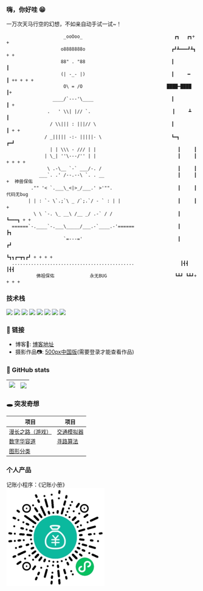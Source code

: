### 嗨，你好哇 😁       
 一万次天马行空的幻想，不如亲自动手试一试~！
```
                     _ooOoo_                               　 ┏┓　 ┏┓+ +
                    o8888888o                              　┏┛┻━━━┛┻┓ + + 
                    88" . "88                              　┃　　　　　　  ┃ 
                    (| -_- |)                              　┃　　　━　　　┃ ++ + + +
                     O\ = /O                               ████━████ ┃+
                 ____/`---'\____                           　┃　　　　　　  ┃ +
               .   ' \\| |// `.                              ┃　　　┻　　　┃
                / \\||| : |||// \                          　┃　　　　　　  ┃ + + 　
              / _||||| -:- |||||- \                        　┗━┓　　　┏━┛
                | | \\\ - /// | |                              ┃　　　┃
              | \_| ''\---/'' | |                              ┃　　　┃ + + + +
               \ .-\__ `-` ___/-. /                            ┃　　　┃
            ___`. .' /--.--\ `. . __                           ┃　　　┃ +  神兽保佑
         ."" '< `.___\_<|>_/___.' >'"".                        ┃　　　┃    代码无bug　
        | | : `- \`.;`\ _ /`;.`/ - ` : | |                     ┃　　　┃　　+　
          \ \ `-. \_ __\ /__ _/ .-` / /                        ┃　 　　┗━━━┓ + +
  ======`-.____`-.___\_____/___.-`____.-'======                ┃ 　　　　　　　┣┓
                     `=---='                                   ┃ 　　　　　　　┏┛
                                                               ┗┓┓┏━┳┓┏┛ + + + +
  .............................................                 ┃┫┫ ┃┫┫
           佛祖保佑             永无BUG                         ┗┻┛ ┗┻┛+ + + +
```
### 技术栈
![](https://img.shields.io/badge/-JavaScript-fff?style=flat-square&logo=JavaScript&labelColor=f6f6f6&logoColor=f7df1e&&color=f7df1e)
![](https://img.shields.io/badge/-React-fff?style=flat-square&logo=React&labelColor=f6f6f6&color=4FC08D)
![](https://img.shields.io/badge/-Vite-fff?style=flat-square&logo=Vite&color=6499f7&labelColor=f6f6f6&logoColor=6499f7)
![](https://img.shields.io/badge/-Nodejs-43853d?style=flat-square&logo=Node.js&logoColor=43853d&labelColor=f6f6f6)
![](https://img.shields.io/badge/-WebGL-fff?style=flat-square&logo=WebGL&color=f40&labelColor=f6f6f6&logoColor=f40)
![](https://img.shields.io/badge/-Vue.js-29beb0?style=flat-square&logo=vue.js&labelColor=f6f6f6&color=4FC08D)
![](https://img.shields.io/badge/-GO-fff?style=flat-square&logo=GO&color=00a7d0&labelColor=f6f6f6&logoColor=00a7d0)
![](https://img.shields.io/badge/-MongoDB-fff?style=flat-square&logo=MongoDB&color=00ed64&labelColor=f6f6f6)

### 🔗 链接
- 博客📓: [博客地址](https://blogwxb.cn)   
- 摄影作品📷: [500px中国版](https://500px.com.cn/community/user-details/36a72f2c840268ad5b2ee39f1943f2626)(需要登录才能查看作品)

### 📌 GitHub stats   
|![](https://github-readme-stats.vercel.app/api?username=dearDreamWeb&show_icons=true&theme=radical&include_all_commits=true&theme=radical)|<img align="center" src="https://github-readme-stats.vercel.app/api/top-langs/?username=dearDreamWeb&layout=compact&theme=buefy&hide_border=true&hide=html,stylus,scss,sass,nunjucks" >|
|----------|----------|

### 🕳 突发奇想
|  项目   | 项目  |
|  ----  | ----  |
| <a href="https://github.com/dearDreamWeb/long-road">漫长之路（游戏）</a> | <a href="https://github.com/dearDreamWeb/traffic_simulator.github.io">交通模拟器</a> |
| <a href="https://github.com/dearDreamWeb/digital-huarong-road">数字华容道</a> | <a href="https://github.com/dearDreamWeb/navigate-pixi">寻路算法</a> |
| <a href="https://image-classifier-ml5.vercel.app" title="通过机器学习训练模型识别图形">图形分类</a> |

### 个人产品
记账小程序：《记账小册》   
![](https://raw.githubusercontent.com/dearDreamWeb/picture/main/others/gh_1213e23da1a1_258.jpg)
